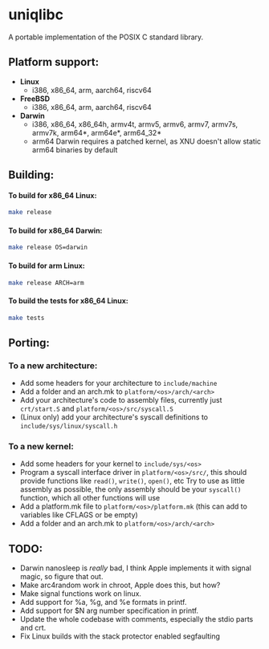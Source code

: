 # uniqlibc

A portable implementation of the POSIX C standard library.

## Platform support:

- **Linux**
    - i386, x86_64, arm, aarch64, riscv64
- **FreeBSD**
    - i386, x86_64, arm, aarch64, riscv64
- **Darwin**
    - i386, x86_64, x86_64h, armv4t, armv5, armv6, armv7, armv7s, armv7k, arm64*, arm64e*, arm64_32*
    - arm64 Darwin requires a patched kernel, as XNU doesn't allow static arm64 binaries by default

## Building:

#### To build for x86_64 Linux:

```sh
make release
```

#### To build for x86_64 Darwin:

```sh
make release OS=darwin
```

#### To build for arm Linux:

```sh
make release ARCH=arm
```

#### To build the tests for x86_64 Linux:

```sh
make tests
```

## Porting:

### To a new architecture:

- Add some headers for your architecture to `include/machine`
- Add a folder and an arch.mk to `platform/<os>/arch/<arch>`
- Add your architecture's code to assembly files, currently just `crt/start.S` and `platform/<os>/src/syscall.S`
- (Linux only) add your architecture's syscall definitions to `include/sys/linux/syscall.h`

### To a new kernel:

- Add some headers for your kernel to `include/sys/<os>`
- Program a syscall interface driver in `platform/<os>/src/`, this should provide functions like `read()`, `write()`, `open()`, etc
  Try to use as little assembly as possible, the only assembly should be your `syscall()` function, which all other functions will use
- Add a platform.mk file to `platform/<os>/platform.mk` (this can add to variables like CFLAGS or be empty)
- Add a folder and an arch.mk to `platform/<os>/arch/<arch>`

## TODO:
- Darwin nanosleep is *really* bad, I think Apple implements it with signal magic, so figure that out.
- Make arc4random work in chroot, Apple does this, but how?
- Make signal functions work on linux.
- Add support for %a, %g, and %e formats in printf.
- Add support for $N arg number specification in printf.
- Update the whole codebase with comments, especially the stdio parts and crt.
- Fix Linux builds with the stack protector enabled segfaulting
